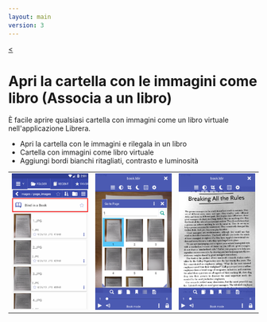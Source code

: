 ```yaml
---
layout: main
version: 3
---
```

[<](/wiki/faq)

# Apri la cartella con le immagini come libro (Associa a un libro)
È facile aprire qualsiasi cartella con immagini come un libro virtuale nell'applicazione Librera.


* Apri la cartella con le immagini e rilegala in un libro
* Cartella con immagini come libro virtuale
* Aggiungi bordi bianchi ritagliati, contrasto e luminosità

||||
|-|-|-|
|![](1.png)|![](2.png)|![](3.png)|


